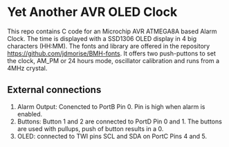 # Yet Another AVR OLED Clock

This repo contains C code for an Microchip AVR ATMEGA8A based Alarm Clock. The time is displayed with a SSD1306 OLED display in 4 big characters (HH:MM). The fonts and library are offered in the repository https://github.com/jdmorise/BMH-fonts. It offers two push-puttons to set the clock, AM_PM or 24 hours mode, oscillator calibration and runs from a 4MHz crystal. 

## External connections

1. Alarm Output: Conencted to PortB Pin 0. Pin is high when alarm is enabled. 
2. Buttons: Button 1 and 2 are connected to PortD Pin 0 and 1. The buttons are used with pullups, push of button results in a 0. 
3. OLED: connected to TWI pins SCL and SDA on PortC Pins 4 and 5. 




